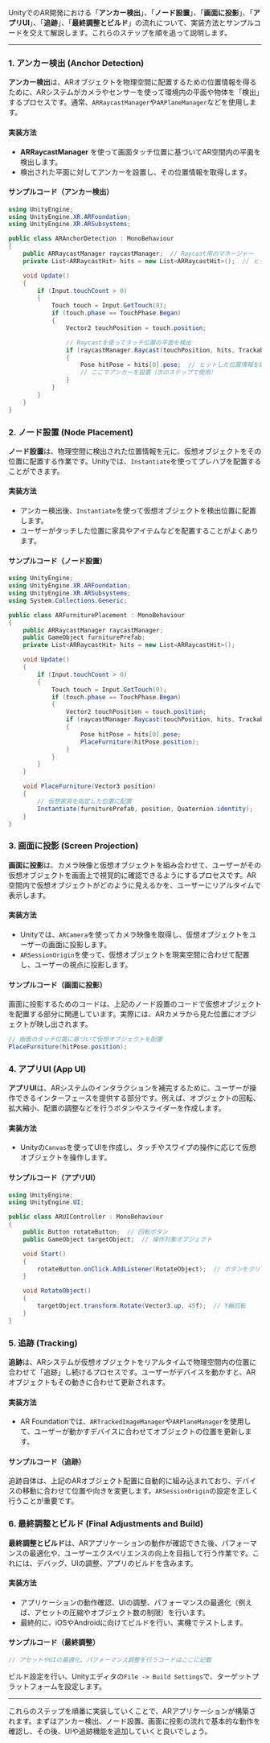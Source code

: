 UnityでのAR開発における「**アンカー検出**」、「**ノード設置**」、「**画面に投影**」、「**アプリUI**」、「**追跡**」、「**最終調整とビルド**」の流れについて、実装方法とサンプルコードを交えて解説します。これらのステップを順を追って説明します。

---

### 1. アンカー検出 (Anchor Detection)

**アンカー検出**は、ARオブジェクトを物理空間に配置するための位置情報を得るために、ARシステムがカメラやセンサーを使って環境内の平面や物体を「検出」するプロセスです。通常、`ARRaycastManager`や`ARPlaneManager`などを使用します。

#### 実装方法
- **ARRaycastManager** を使って画面タッチ位置に基づいてAR空間内の平面を検出します。
- 検出された平面に対してアンカーを設置し、その位置情報を取得します。

#### サンプルコード（アンカー検出）

```csharp
using UnityEngine;
using UnityEngine.XR.ARFoundation;
using UnityEngine.XR.ARSubsystems;

public class ARAnchorDetection : MonoBehaviour
{
    public ARRaycastManager raycastManager;  // Raycast用のマネージャー
    private List<ARRaycastHit> hits = new List<ARRaycastHit>();  // ヒットした位置を格納するリスト

    void Update()
    {
        if (Input.touchCount > 0)
        {
            Touch touch = Input.GetTouch(0);
            if (touch.phase == TouchPhase.Began)
            {
                Vector2 touchPosition = touch.position;

                // Raycastを使ってタッチ位置の平面を検出
                if (raycastManager.Raycast(touchPosition, hits, TrackableType.PlaneWithinPolygon))
                {
                    Pose hitPose = hits[0].pose;  // ヒットした位置情報を取得
                    // ここでアンカーを設置（次のステップで使用）
                }
            }
        }
    }
}
```

### 2. ノード設置 (Node Placement)

**ノード設置**は、物理空間に検出された位置情報を元に、仮想オブジェクトをその位置に配置する作業です。Unityでは、`Instantiate`を使ってプレハブを配置することができます。

#### 実装方法
- アンカー検出後、`Instantiate`を使って仮想オブジェクトを検出位置に配置します。
- ユーザーがタッチした位置に家具やアイテムなどを配置することがよくあります。

#### サンプルコード（ノード設置）

```csharp
using UnityEngine;
using UnityEngine.XR.ARFoundation;
using UnityEngine.XR.ARSubsystems;
using System.Collections.Generic;

public class ARFurniturePlacement : MonoBehaviour
{
    public ARRaycastManager raycastManager;
    public GameObject furniturePrefab;
    private List<ARRaycastHit> hits = new List<ARRaycastHit>();

    void Update()
    {
        if (Input.touchCount > 0)
        {
            Touch touch = Input.GetTouch(0);
            if (touch.phase == TouchPhase.Began)
            {
                Vector2 touchPosition = touch.position;
                if (raycastManager.Raycast(touchPosition, hits, TrackableType.PlaneWithinPolygon))
                {
                    Pose hitPose = hits[0].pose;
                    PlaceFurniture(hitPose.position);
                }
            }
        }
    }

    void PlaceFurniture(Vector3 position)
    {
        // 仮想家具を指定した位置に配置
        Instantiate(furniturePrefab, position, Quaternion.identity);
    }
}
```

### 3. 画面に投影 (Screen Projection)

**画面に投影**は、カメラ映像と仮想オブジェクトを組み合わせて、ユーザーがその仮想オブジェクトを画面上で視覚的に確認できるようにするプロセスです。AR空間内で仮想オブジェクトがどのように見えるかを、ユーザーにリアルタイムで表示します。

#### 実装方法
- Unityでは、`ARCamera`を使ってカメラ映像を取得し、仮想オブジェクトをユーザーの画面に投影します。
- `ARSessionOrigin`を使って、仮想オブジェクトを現実空間に合わせて配置し、ユーザーの視点に投影します。

#### サンプルコード（画面に投影）

画面に投影するためのコードは、上記のノード設置のコードで仮想オブジェクトを配置する部分に関連しています。実際には、ARカメラから見た位置にオブジェクトが映し出されます。

```csharp
// 画面のタッチ位置に基づいて仮想オブジェクトを配置
PlaceFurniture(hitPose.position);
```

### 4. アプリUI (App UI)

**アプリUI**は、ARシステムのインタラクションを補完するために、ユーザーが操作できるインターフェースを提供する部分です。例えば、オブジェクトの回転、拡大縮小、配置の調整などを行うボタンやスライダーを作成します。

#### 実装方法
- Unityの`Canvas`を使ってUIを作成し、タッチやスワイプの操作に応じて仮想オブジェクトを操作します。

#### サンプルコード（アプリUI）

```csharp
using UnityEngine;
using UnityEngine.UI;

public class ARUIController : MonoBehaviour
{
    public Button rotateButton;  // 回転ボタン
    public GameObject targetObject;  // 操作対象オブジェクト

    void Start()
    {
        rotateButton.onClick.AddListener(RotateObject);  // ボタンをクリックしたときのリスナー
    }

    void RotateObject()
    {
        targetObject.transform.Rotate(Vector3.up, 45f);  // Y軸回転
    }
}
```

### 5. 追跡 (Tracking)

**追跡**は、ARシステムが仮想オブジェクトをリアルタイムで物理空間内の位置に合わせて「追跡」し続けるプロセスです。ユーザーがデバイスを動かすと、ARオブジェクトもその動きに合わせて更新されます。

#### 実装方法
- AR Foundationでは、`ARTrackedImageManager`や`ARPlaneManager`を使用して、ユーザーが動かすデバイスに合わせてオブジェクトの位置を更新します。

#### サンプルコード（追跡）

追跡自体は、上記のARオブジェクト配置に自動的に組み込まれており、デバイスの移動に合わせて位置や向きを変更します。`ARSessionOrigin`の設定を正しく行うことが重要です。

### 6. 最終調整とビルド (Final Adjustments and Build)

**最終調整とビルド**は、ARアプリケーションの動作が確認できた後、パフォーマンスの最適化や、ユーザーエクスペリエンスの向上を目指して行う作業です。これには、デバッグ、UIの調整、アプリのビルドを含みます。

#### 実装方法
- アプリケーションの動作確認、UIの調整、パフォーマンスの最適化（例えば、アセットの圧縮やオブジェクト数の制限）を行います。
- 最終的に、iOSやAndroidに向けてビルドを行い、実機でテストします。

#### サンプルコード（最終調整）

```csharp
// アセットやUIの最適化、パフォーマンス調整を行うコードはここに記載
```

ビルド設定を行い、Unityエディタの`File -> Build Settings`で、ターゲットプラットフォームを設定します。

---

これらのステップを順番に実装していくことで、ARアプリケーションが構築されます。まずはアンカー検出、ノード設置、画面に投影の流れで基本的な動作を確認し、その後、UIや追跡機能を追加していくと良いでしょう。
